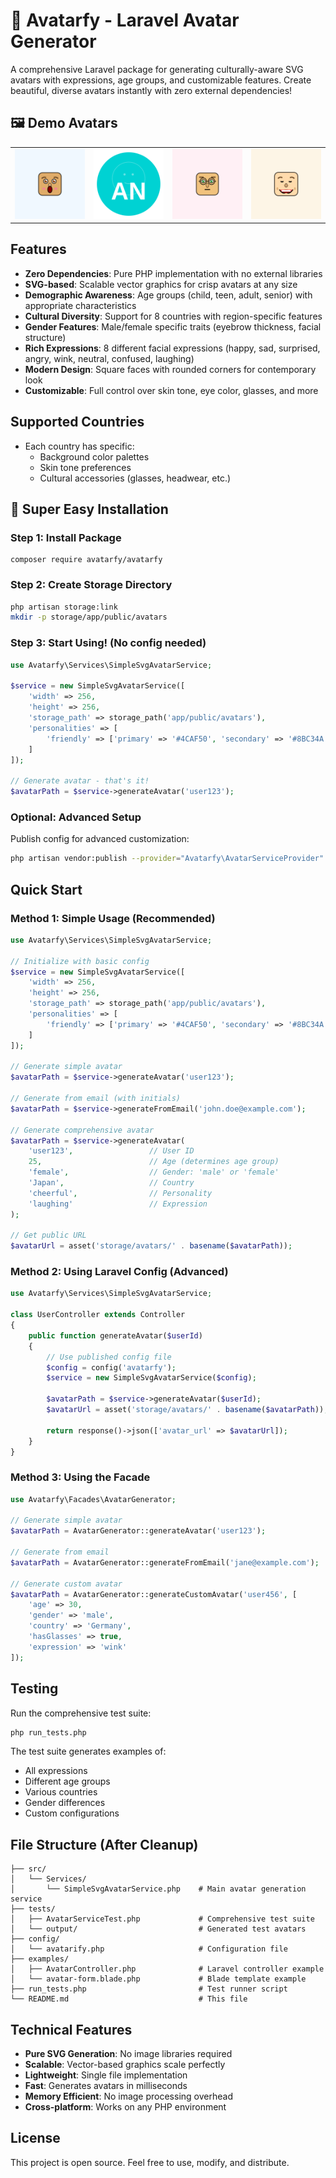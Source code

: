 # 🎨 Avatarfy - Laravel Avatar Generator

A comprehensive Laravel package for generating culturally-aware SVG avatars with expressions, age groups, and customizable features. Create beautiful, diverse avatars instantly with zero external dependencies!
## 🖼️ Demo Avatars

<table>
  <tr>
    <td><img src="https://raw.githubusercontent.com/niravpatel143/avatarfy/main/test_output/avatar_adult1.svg" width="120"/></td>
    <td><img src="https://raw.githubusercontent.com/niravpatel143/avatarfy/main/test_output/avatar_anna.svg" width="120"/></td>
    <td><img src="https://raw.githubusercontent.com/niravpatel143/avatarfy/main/test_output/avatar_bob.svg" width="120"/></td>
    <td><img src="https://raw.githubusercontent.com/niravpatel143/avatarfy/main/test_output/avatar_child1.svg" width="120"/></td>
  </tr>
</table>

## Features

- **Zero Dependencies**: Pure PHP implementation with no external libraries
- **SVG-based**: Scalable vector graphics for crisp avatars at any size
- **Demographic Awareness**: Age groups (child, teen, adult, senior) with appropriate characteristics
- **Cultural Diversity**: Support for 8 countries with region-specific features
- **Gender Features**: Male/female specific traits (eyebrow thickness, facial structure)
- **Rich Expressions**: 8 different facial expressions (happy, sad, surprised, angry, wink, neutral, confused, laughing)
- **Modern Design**: Square faces with rounded corners for contemporary look
- **Customizable**: Full control over skin tone, eye color, glasses, and more

## Supported Countries

- Each country has specific:
  - Background color palettes
  - Skin tone preferences
  - Cultural accessories (glasses, headwear, etc.)

## 🚀 Super Easy Installation

### Step 1: Install Package
```bashUK
composer require avatarfy/avatarfy
```

### Step 2: Create Storage Directory
```bash
php artisan storage:link
mkdir -p storage/app/public/avatars
```

### Step 3: Start Using! (No config needed)
```php
use Avatarfy\Services\SimpleSvgAvatarService;

$service = new SimpleSvgAvatarService([
    'width' => 256,
    'height' => 256,
    'storage_path' => storage_path('app/public/avatars'),
    'personalities' => [
        'friendly' => ['primary' => '#4CAF50', 'secondary' => '#8BC34A']
    ]
]);

// Generate avatar - that's it!
$avatarPath = $service->generateAvatar('user123');
```

### Optional: Advanced Setup
Publish config for advanced customization:
```bash
php artisan vendor:publish --provider="Avatarfy\AvatarServiceProvider" --tag="config"
```

## Quick Start

### Method 1: Simple Usage (Recommended)

```php
use Avatarfy\Services\SimpleSvgAvatarService;

// Initialize with basic config
$service = new SimpleSvgAvatarService([
    'width' => 256,
    'height' => 256,
    'storage_path' => storage_path('app/public/avatars'),
    'personalities' => [
        'friendly' => ['primary' => '#4CAF50', 'secondary' => '#8BC34A']
    ]
]);

// Generate simple avatar
$avatarPath = $service->generateAvatar('user123');

// Generate from email (with initials)
$avatarPath = $service->generateFromEmail('john.doe@example.com');

// Generate comprehensive avatar
$avatarPath = $service->generateAvatar(
    'user123',                 // User ID
    25,                        // Age (determines age group)
    'female',                  // Gender: 'male' or 'female'
    'Japan',                   // Country
    'cheerful',                // Personality
    'laughing'                 // Expression
);

// Get public URL
$avatarUrl = asset('storage/avatars/' . basename($avatarPath));
```

### Method 2: Using Laravel Config (Advanced)

```php
use Avatarfy\Services\SimpleSvgAvatarService;

class UserController extends Controller
{
    public function generateAvatar($userId)
    {
        // Use published config file
        $config = config('avatarfy');
        $service = new SimpleSvgAvatarService($config);
        
        $avatarPath = $service->generateAvatar($userId);
        $avatarUrl = asset('storage/avatars/' . basename($avatarPath));
        
        return response()->json(['avatar_url' => $avatarUrl]);
    }
}
```

### Method 3: Using the Facade

```php
use Avatarfy\Facades\AvatarGenerator;

// Generate simple avatar
$avatarPath = AvatarGenerator::generateAvatar('user123');

// Generate from email
$avatarPath = AvatarGenerator::generateFromEmail('jane@example.com');

// Generate custom avatar
$avatarPath = AvatarGenerator::generateCustomAvatar('user456', [
    'age' => 30,
    'gender' => 'male',
    'country' => 'Germany',
    'hasGlasses' => true,
    'expression' => 'wink'
]);
```

## Testing

Run the comprehensive test suite:

```bash
php run_tests.php
```

The test suite generates examples of:
- All expressions
- Different age groups
- Various countries
- Gender differences
- Custom configurations

## File Structure (After Cleanup)

```
├── src/
│   └── Services/
│       └── SimpleSvgAvatarService.php    # Main avatar generation service
├── tests/
│   ├── AvatarServiceTest.php             # Comprehensive test suite
│   └── output/                           # Generated test avatars
├── config/
│   └── avatarify.php                     # Configuration file
├── examples/
│   ├── AvatarController.php              # Laravel controller example
│   └── avatar-form.blade.php             # Blade template example
├── run_tests.php                         # Test runner script
└── README.md                             # This file
```

## Technical Features

- **Pure SVG Generation**: No image libraries required
- **Scalable**: Vector-based graphics scale perfectly
- **Lightweight**: Single file implementation
- **Fast**: Generates avatars in milliseconds
- **Memory Efficient**: No image processing overhead
- **Cross-platform**: Works on any PHP environment

## License

This project is open source. Feel free to use, modify, and distribute.
